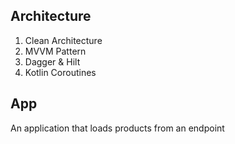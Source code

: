 ## Architecture
1. Clean Architecture
2. MVVM Pattern
3. Dagger & Hilt
4. Kotlin Coroutines

## App
An application that loads products from an endpoint 
